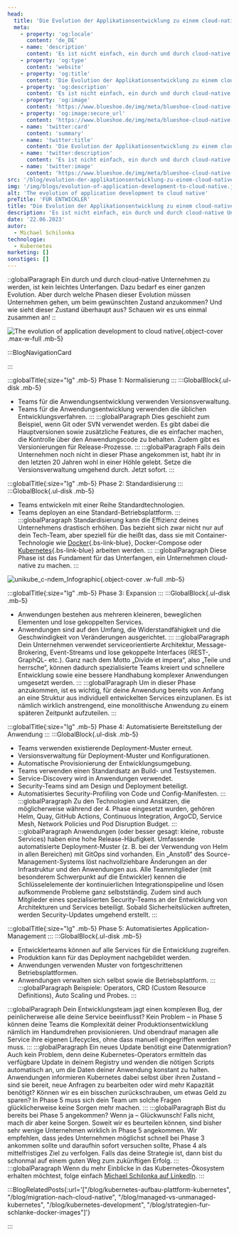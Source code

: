 ```yaml
---
head:
  title: 'Die Evolution der Applikationsentwicklung zu einem cloud-native Ansatz'
  meta:
    - property: 'og:locale'
      content: 'de_DE'
    - name: 'description'
      content: 'Es ist nicht einfach, ein durch und durch cloud-native Unternehmen zu werden. Werfen Sie einen Blick auf die ✅ 5 Stufen ✅ unseres Cloud Native Development Evolution Model für DevOps!'
    - property: 'og:type'
      content: 'website'
    - property: 'og:title'
      content: 'Die Evolution der Applikationsentwicklung zu einem cloud-native Ansatz'
    - property: 'og:description'
      content: 'Es ist nicht einfach, ein durch und durch cloud-native Unternehmen zu werden. Werfen Sie einen Blick auf die ✅ 5 Stufen ✅ unseres Cloud Native Development Evolution Model für DevOps!'
    - property: 'og:image'
      content: 'https://www.blueshoe.de/img/meta/blueshoe-cloud-native-devlopment.png'
    - property: 'og:image:secure_url'
      content: 'https://www.blueshoe.de/img/meta/blueshoe-cloud-native-devlopment.png'
    - name: 'twitter:card'
      content: 'summary'
    - name: 'twitter:title'
      content: 'Die Evolution der Applikationsentwicklung zu einem cloud-native Ansatz'
    - name: 'twitter:description'
      content: 'Es ist nicht einfach, ein durch und durch cloud-native Unternehmen zu werden. Werfen Sie einen Blick auf die ✅ 5 Stufen ✅ unseres Cloud Native Development Evolution Model für DevOps!'
    - name: 'twitter:image'
      content: 'https://www.blueshoe.de/img/meta/blueshoe-cloud-native-devlopment.png'
src: '/blog/evolution-der-applikationsentwicklung-zu-einem-cloud-native-ansatz'
img: '/img/blogs/evolution-of-application-development-to-cloud-native.jpg'
alt: 'The evolution of application development to cloud native'
preTitle: 'FÜR ENTWICKLER'
title: "Die Evolution der Applikationsentwicklung zu einem cloud-native Ansatz"
description: 'Es ist nicht einfach, ein durch und durch cloud-native Unternehmen zu werden. Werfen Sie einen Blick auf die ✅ 5 Stufen ✅ unseres Cloud Native Development Evolution Model für DevOps!'
date: '22.06.2023'
autor:
  - Michael Schilonka
technologie:
  - Kubernetes
marketing: []
sonstiges: []
---
```

::globalParagraph
Ein durch und durch cloud-native Unternehmen zu werden, ist kein leichtes Unterfangen. Dazu bedarf es einer ganzen Evolution. Aber durch welche Phasen dieser Evolution müssen Unternehmen gehen, um beim gewünschten Zustand anzukommen? Und wie sieht dieser Zustand überhaupt aus? Schauen wir es uns einmal zusammen an!
::
<!--more-->

![The evolution of application development to cloud native](/img/blogs/evolution-of-application-development-to-cloud-native.jpg){.object-cover .max-w-full .mb-5}

:::BlogNavigationCard

:::

:::globalTitle{:size="lg" .mb-5}
Phase 1: Normalisierung
:::
:::GlobalBlock{.ul-disk .mb-5}
- Teams für die Anwendungsentwicklung verwenden Versionsverwaltung.
- Teams für die Anwendungsentwicklung verwenden die üblichen Entwicklungsverfahren.
:::
:::globalParagraph
Dies geschieht zum Beispiel, wenn Git oder SVN verwendet werden. Es gibt dabei die Hauptversionen sowie zusätzliche Features, die es einfacher machen, die Kontrolle über den Anwendungscode zu behalten. Zudem gibt es Versionierungen für Release-Prozesse.
:::
:::globalParagraph
Falls dein Unternehmen noch nicht in dieser Phase angekommen ist, habt ihr in den letzten 20 Jahren wohl in einer Höhle gelebt. Setze die Versionsverwaltung umgehend durch. Jetzt sofort.
:::

:::globalTitle{:size="lg" .mb-5}
Phase 2: Standardisierung
:::
:::GlobalBlock{.ul-disk .mb-5}
- Teams entwickeln mit einer Reihe Standardtechnologien.
- Teams deployen an eine Standard-Betriebsplattform.
:::
:::globalParagraph
  Standardisierung kann die Effizienz deines Unternehmens drastisch erhöhen. Das bezieht sich zwar nicht nur auf dein Tech-Team, aber speziell für die heißt das, dass sie mit Container-Technologie wie [Docker](/blog/strategien-fur-schlanke-docker-images/){.bs-link-blue}, Docker-Compose oder [Kubernetes](/blog/kubernetes-development/){.bs-link-blue} arbeiten werden.
:::
:::globalParagraph
Diese Phase ist das Fundament für das Unterfangen, ein Unternehmen cloud-native zu machen.
:::

![unikube_c-ndem_Infographic](/img/blogs/unikube_c-ndem_Infographic.jpg){.object-cover .w-full .mb-5}

:::globalTitle{:size="lg" .mb-5}
Phase 3: Expansion
:::
:::GlobalBlock{.ul-disk .mb-5}
- Anwendungen bestehen aus mehreren kleineren, beweglichen Elementen und lose gekoppelten Services.
- Anwendungen sind auf den Umfang, die Widerstandfähigkeit und die Geschwindigkeit von Veränderungen ausgerichtet.
:::
:::globalParagraph
Dein Unternehmen verwendet serviceorientierte Architektur, Message-Brokering, Event-Streams und lose gekoppelte Interfaces (REST-, GraphQL- etc.). Ganz nach dem Motto „Divide et impera“, also „Teile und herrsche“, können dadurch spezialisierte Teams kreiert und schnellere Entwicklung sowie eine bessere Handhabung komplexer Anwendungen umgesetzt werden.
:::
:::globalParagraph
Um in dieser Phase anzukommen, ist es wichtig, für deine Anwendung bereits von Anfang an eine Struktur aus individuell entwickelten Services einzuplanen. Es ist nämlich wirklich anstrengend, eine monolithische Anwendung zu einem späteren Zeitpunkt aufzuteilen.
:::

:::globalTitle{:size="lg" .mb-5}
Phase 4: Automatisierte Bereitstellung der Anwendung
:::
:::GlobalBlock{.ul-disk .mb-5}
- Teams verwenden existierende Deployment-Muster erneut.
- Versionsverwaltung für Deployment-Muster und Konfigurationen.
- Automatische Provisionierung der Entwicklungsumgebung.
- Teams verwenden einen Standardsatz an Build- und Testsystemen.
- Service-Discovery wird in Anwendungen verwendet.
- Security-Teams sind am Design und Deployment beteiligt.
- Automatisiertes Security-Profiling von Code und Config-Manifesten.
:::
:::globalParagraph
Zu den Technologien und Ansätzen, die möglicherweise während der 4. Phase eingesetzt wurden, gehören Helm, Quay, GitHub Actions, Continuous Integration, ArgoCD, Service Mesh, Network Policies und Pod Disruption Budget.
:::
:::globalParagraph
Anwendungen (oder besser gesagt: kleine, robuste Services) haben eine hohe Release-Häufigkeit. Umfassende automatisierte Deployment-Muster (z. B. bei der Verwendung von Helm in allen Bereichen) mit GitOps sind vorhanden. Ein „Anstoß“ des Source-Management-Systems löst nachvollziehbare Änderungen an der Infrastruktur und den Anwendungen aus. Alle Teammitglieder (mit besonderem Schwerpunkt auf die Entwickler) kennen die Schlüsselelemente der kontinuierlichen Integrationspipeline und lösen aufkommende Probleme ganz selbstständig. Zudem sind auch Mitglieder eines spezialisierten Security-Teams an der Entwicklung von Architekturen und Services beteiligt. Sobald Sicherheitslücken auftreten, werden Security-Updates umgehend erstellt.
:::

:::globalTitle{:size="lg" .mb-5}
Phase 5: Automatisiertes Application-Management
:::
:::GlobalBlock{.ul-disk .mb-5}
- Entwicklerteams können auf alle Services für die Entwicklung zugreifen.
- Produktion kann für das Deployment nachgebildet werden.
- Anwendungen verwenden Muster von fortgeschrittenen Betriebsplattformen.
- Anwendungen verwalten sich selbst sowie die Betriebsplattform.
:::
:::globalParagraph
Beispiele: Operators, CRD (Custom Resource Definitions), Auto Scaling und Probes.
:::

:::globalParagraph
Dein Entwicklungsteam jagt einen komplexen Bug, der peinlicherweise alle deine Service beeinflusst? Kein Problem – in Phase 5 können deine Teams die Komplexität deiner Produktionsentwicklung nämlich im Handumdrehen provisionieren. Und obendrauf managen alle Service ihre eigenen Lifecycles, ohne dass manuell eingegriffen werden muss.
:::
:::globalParagraph
Ein neues Update benötigt eine Datenmigration? Auch kein Problem, denn deine Kubernetes-Operators ermitteln das verfügbare Update in deinem Registry und wenden die nötigen Scripts automatisch an, um die Daten deiner Anwendung konstant zu halten. Anwendungen informieren Kubernetes dabei selbst über ihren Zustand – sind sie bereit, neue Anfragen zu bearbeiten oder wird mehr Kapazität benötigt? Können wir es ein bisschen zurückschrauben, um etwas Geld zu sparen? In Phase 5 muss sich dein Team um solche Fragen glücklicherweise keine Sorgen mehr machen.
:::
:::globalParagraph
Bist du bereits bei Phase 5 angekommen? Wenn ja – Glückwunsch! Falls nicht, mach dir aber keine Sorgen. Soweit wir es beurteilen können, sind bisher sehr wenige Unternehmen wirklich in Phase 5 angekommen. Wir empfehlen, dass jedes Unternehmen möglichst schnell bei Phase 3 ankommen sollte und daraufhin sofort versuchen sollte, Phase 4 als mittelfristiges Ziel zu verfolgen. Falls das deine Strategie ist, dann bist du schonmal auf einem guten Weg zum zukünftigen Erfolg.
:::
:::globalParagraph
Wenn du mehr Einblicke in das Kubernetes-Ökosystem erhalten möchtest, folge einfach <a href="https://www.linkedin.com/in/michael-schilonka/" class="text-bs-blue hover:underline hover:decoration-bs-blue hover:decoration-solid" target="_blank">Michael Schilonka auf LinkedIn</a>.
:::


:::BlogRelatedPosts{:url='["/blog/kubernetes-aufbau-plattform-kubernetes", "/blog/migration-nach-cloud-native", "/blog/managed-vs-unmanaged-kubernetes", "/blog/kubernetes-development", "/blog/strategien-fur-schlanke-docker-images"]'}

:::